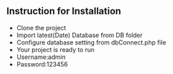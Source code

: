<h2>Instruction for Installation</h2>

<ul>
<li>Clone the project</li>
<li>Import latest(Date) Database from DB folder</li>
<li> Configure database setting from dbConnect.php file</li>
<li>Your project is ready to run</li>
<li>Username:admin</li>
<li>Password:123456</li>
</ul>
